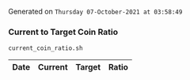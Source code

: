 Generated on `Thursday 07-October-2021 at 03:58:49`

### Current to Target Coin Ratio
`current_coin_ratio.sh`

Date|Current|Target|Ratio
---|---|---|---

